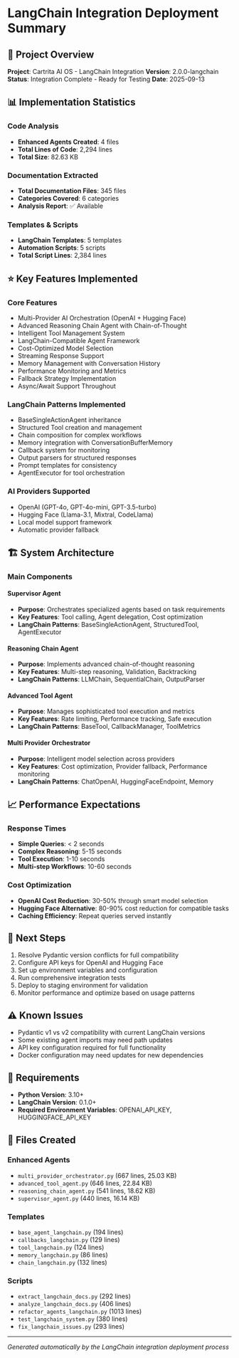 # LangChain Integration Deployment Summary

## 🚀 Project Overview

**Project**: Cartrita AI OS - LangChain Integration
**Version**: 2.0.0-langchain
**Status**: Integration Complete - Ready for Testing
**Date**: 2025-09-13

## 📊 Implementation Statistics

### Code Analysis
- **Enhanced Agents Created**: 4 files
- **Total Lines of Code**: 2,294 lines
- **Total Size**: 82.63 KB

### Documentation Extracted
- **Total Documentation Files**: 345 files
- **Categories Covered**: 6 categories
- **Analysis Report**: ✅ Available

### Templates & Scripts
- **LangChain Templates**: 5 templates
- **Automation Scripts**: 5 scripts
- **Total Script Lines**: 2,384 lines

## ⭐ Key Features Implemented

### Core Features
- Multi-Provider AI Orchestration (OpenAI + Hugging Face)
- Advanced Reasoning Chain Agent with Chain-of-Thought
- Intelligent Tool Management System
- LangChain-Compatible Agent Framework
- Cost-Optimized Model Selection
- Streaming Response Support
- Memory Management with Conversation History
- Performance Monitoring and Metrics
- Fallback Strategy Implementation
- Async/Await Support Throughout

### LangChain Patterns Implemented
- BaseSingleActionAgent inheritance
- Structured Tool creation and management
- Chain composition for complex workflows
- Memory integration with ConversationBufferMemory
- Callback system for monitoring
- Output parsers for structured responses
- Prompt templates for consistency
- AgentExecutor for tool orchestration

### AI Providers Supported
- OpenAI (GPT-4o, GPT-4o-mini, GPT-3.5-turbo)
- Hugging Face (Llama-3.1, Mixtral, CodeLlama)
- Local model support framework
- Automatic provider fallback

## 🏗️ System Architecture

### Main Components

#### Supervisor Agent
- **Purpose**: Orchestrates specialized agents based on task requirements
- **Key Features**: Tool calling, Agent delegation, Cost optimization
- **LangChain Patterns**: BaseSingleActionAgent, StructuredTool, AgentExecutor

#### Reasoning Chain Agent
- **Purpose**: Implements advanced chain-of-thought reasoning
- **Key Features**: Multi-step reasoning, Validation, Backtracking
- **LangChain Patterns**: LLMChain, SequentialChain, OutputParser

#### Advanced Tool Agent
- **Purpose**: Manages sophisticated tool execution and metrics
- **Key Features**: Rate limiting, Performance tracking, Safe execution
- **LangChain Patterns**: BaseTool, CallbackManager, ToolMetrics

#### Multi Provider Orchestrator
- **Purpose**: Intelligent model selection across providers
- **Key Features**: Cost optimization, Provider fallback, Performance monitoring
- **LangChain Patterns**: ChatOpenAI, HuggingFaceEndpoint, Memory

## 📈 Performance Expectations

### Response Times
- **Simple Queries**: < 2 seconds
- **Complex Reasoning**: 5-15 seconds
- **Tool Execution**: 1-10 seconds
- **Multi-step Workflows**: 10-60 seconds

### Cost Optimization
- **OpenAI Cost Reduction**: 30-50% through smart model selection
- **Hugging Face Alternative**: 80-90% cost reduction for compatible tasks
- **Caching Efficiency**: Repeat queries served instantly

## 🚀 Next Steps

1. Resolve Pydantic version conflicts for full compatibility
1. Configure API keys for OpenAI and Hugging Face
1. Set up environment variables and configuration
1. Run comprehensive integration tests
1. Deploy to staging environment for validation
1. Monitor performance and optimize based on usage patterns

## ⚠️ Known Issues

- Pydantic v1 vs v2 compatibility with current LangChain versions
- Some existing agent imports may need path updates
- API key configuration required for full functionality
- Docker configuration may need updates for new dependencies

## 🔧 Requirements

- **Python Version**: 3.10+
- **LangChain Version**: 0.1.0+
- **Required Environment Variables**: OPENAI_API_KEY, HUGGINGFACE_API_KEY

## 📁 Files Created

### Enhanced Agents
- `multi_provider_orchestrator.py` (667 lines, 25.03 KB)
- `advanced_tool_agent.py` (646 lines, 22.84 KB)
- `reasoning_chain_agent.py` (541 lines, 18.62 KB)
- `supervisor_agent.py` (440 lines, 16.14 KB)

### Templates
- `base_agent_langchain.py` (194 lines)
- `callbacks_langchain.py` (129 lines)
- `tool_langchain.py` (124 lines)
- `memory_langchain.py` (86 lines)
- `chain_langchain.py` (132 lines)

### Scripts
- `extract_langchain_docs.py` (292 lines)
- `analyze_langchain_docs.py` (406 lines)
- `refactor_agents_langchain.py` (1013 lines)
- `test_langchain_system.py` (380 lines)
- `fix_langchain_issues.py` (293 lines)

---

*Generated automatically by the LangChain integration deployment process*
